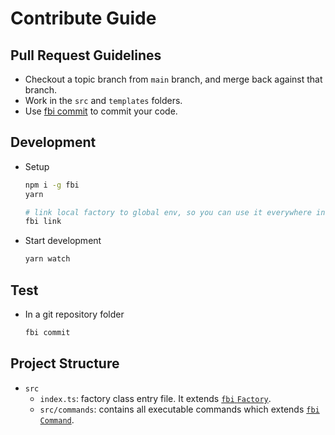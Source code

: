 # Contribute Guide

## Pull Request Guidelines

- Checkout a topic branch from `main` branch, and merge back against that branch.
- Work in the `src` and `templates` folders.
- Use [fbi commit](https://github.com/fbi-js/factory-commands/blob/main/src/commands/commit/README.md) to commit your code.

## Development

- Setup

   ```bash
   npm i -g fbi
   yarn

   # link local factory to global env, so you can use it everywhere in terminal. (like `npm link`)
   fbi link
   ```

- Start development

   ```bash
   yarn watch
   ```

## Test

- In a git repository folder

  ```bash
  fbi commit
  ```

## Project Structure

- `src`
  - `index.ts`: factory class entry file. It extends [`fbi` `Factory`](https://github.com/fbi-js/fbi).
  - `src/commands`: contains all executable commands which extends [`fbi` `Command`](https://github.com/fbi-js/fbi).
